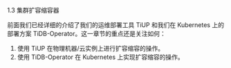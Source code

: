 1.3 集群扩容缩容器

前面我们已经详细的介绍了我们的运维部署工具 TiUP 和我们在 Kubernetes 上的部署方案 TiDB-Operator。这一章节的重点还是关注如何：
1. 使用 TiUP 在物理机器/云实例上进行扩容缩容的操作。 
2. 使用 TiDB-Operator 在 Kubernetes 上实现扩容缩容的操作。 

